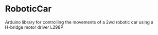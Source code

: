 # RoboticCar
Arduino library for controlling the movements of a 2wd robotic car using a H-bridge motor driver L298P
